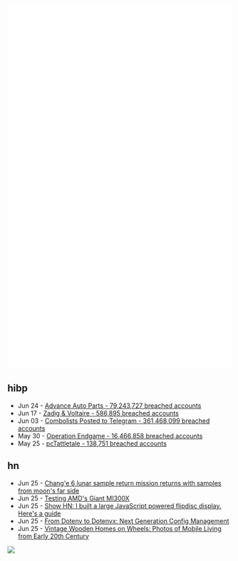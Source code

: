 ![Metrics](https://raw.githubusercontent.com/phixion/phixion/master/metrics.svg)

## hibp

<!--
for https://github.com/phixion/phixion/blob/main/.github/workflows/feeds.yml
-->
<!--START_SECTION:haveibeenpwnd-->
- Jun 24 - [Advance Auto Parts - 79,243,727 breached accounts](https://haveibeenpwned.com/PwnedWebsites#AdvanceAutoParts)
- Jun 17 - [Zadig & Voltaire - 586,895 breached accounts](https://haveibeenpwned.com/PwnedWebsites#ZadigVoltaire)
- Jun 03 - [Combolists Posted to Telegram - 361,468,099 breached accounts](https://haveibeenpwned.com/PwnedWebsites#TelegramCombolists)
- May 30 - [Operation Endgame - 16,466,858 breached accounts](https://haveibeenpwned.com/PwnedWebsites#OperationEndgame)
- May 25 - [pcTattletale - 138,751 breached accounts](https://haveibeenpwned.com/PwnedWebsites#pcTattletale)
<!--END_SECTION:haveibeenpwnd-->

## hn

<!--
for https://github.com/phixion/phixion/blob/main/.github/workflows/feeds.yml
-->
<!--START_SECTION:hn-->
- Jun 25 - [Chang'e 6 lunar sample return mission returns with samples from moon's far side](https://www.theguardian.com/world/article/2024/jun/25/chinas-change-6-lunar-probe-returns-world-first-samples-from-far-side-of-the-moon)
- Jun 25 - [Testing AMD's Giant MI300X](https://chipsandcheese.com/2024/06/25/testing-amds-giant-mi300x/)
- Jun 25 - [Show HN: I built a large JavaScript powered flipdisc display. Here's a guide](https://flipdisc.io/http://localhost:4321/)
- Jun 25 - [From Dotenv to Dotenvx: Next Generation Config Management](https://dotenvx.com/blog/2024/06/24/dotenvx-next-generation-config-management.html)
- Jun 25 - [Vintage Wooden Homes on Wheels: Photos of Mobile Living from Early 20th Century](https://rarehistoricalphotos.com/vintage-wooden-homes-on-wheels/)
<!--END_SECTION:hn-->

<!--
for https://yhype.me
-->
![](https://hit.yhype.me/github/profile?user_id=13013670)
